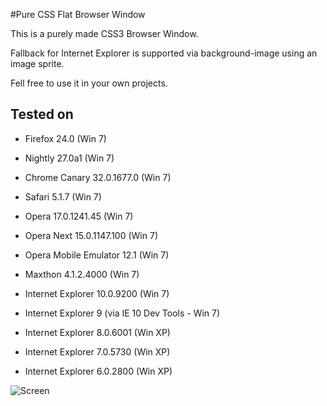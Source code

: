 #Pure CSS Flat Browser Window

This is a purely made CSS3 Browser Window.

Fallback for Internet Explorer is supported via background-image using an image sprite.

Fell free to use it in your own projects.

## Tested on

- Firefox 24.0 (Win 7)

- Nightly 27.0a1 (Win 7)

- Chrome Canary 32.0.1677.0 (Win 7)

- Safari 5.1.7 (Win 7)

- Opera 17.0.1241.45 (Win 7)

- Opera Next 15.0.1147.100 (Win 7)

- Opera Mobile Emulator 12.1 (Win 7)

- Maxthon 4.1.2.4000 (Win 7)

- Internet Explorer 10.0.9200 (Win 7)

- Internet Explorer 9 (via IE 10 Dev Tools - Win 7)

- Internet Explorer 8.0.6001 (Win XP)

- Internet Explorer 7.0.5730 (Win XP)

- Internet Explorer 6.0.2800 (Win XP)


![Screen](https://raw.github.com/tantau-horia/Pure-CSS-Flat-Browser/master/screen.png)

